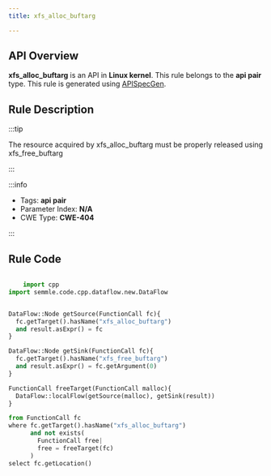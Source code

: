 ```yaml
---
title: xfs_alloc_buftarg

---
```



## API Overview
**xfs_alloc_buftarg** is an API in **Linux kernel**. This rule belongs to the **api pair** type. This rule is generated using [APISpecGen](../../tools/APISpecGen).
## Rule Description

:::tip

The resource acquired by xfs_alloc_buftarg must be properly released using xfs_free_buftarg

:::

:::info

- Tags: **api pair**
- Parameter Index: **N/A**
- CWE Type: **CWE-404**

:::

## Rule Code
```python

    import cpp
import semmle.code.cpp.dataflow.new.DataFlow


DataFlow::Node getSource(FunctionCall fc){
  fc.getTarget().hasName("xfs_alloc_buftarg")
  and result.asExpr() = fc
}

DataFlow::Node getSink(FunctionCall fc){
  fc.getTarget().hasName("xfs_free_buftarg")
  and result.asExpr() = fc.getArgument(0)
}

FunctionCall freeTarget(FunctionCall malloc){
  DataFlow::localFlow(getSource(malloc), getSink(result))
}

from FunctionCall fc
where fc.getTarget().hasName("xfs_alloc_buftarg")
      and not exists(
        FunctionCall free| 
        free = freeTarget(fc)
      )
select fc.getLocation()

    
```